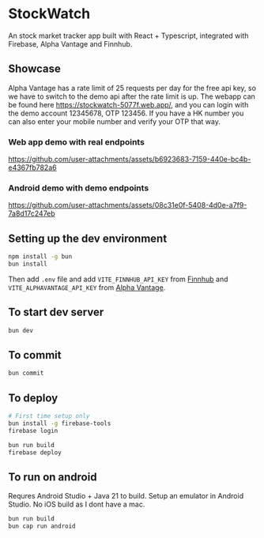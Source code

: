 # StockWatch

An stock market tracker app built with React + Typescript, integrated with Firebase, Alpha Vantage and Finnhub.

## Showcase

Alpha Vantage has a rate limit of 25 requests per day for the free api key, so we have to switch to the demo api after the rate limit is up.
The webapp can be found here https://stockwatch-5077f.web.app/, and you can login with the demo account 12345678, OTP 123456.
If you have a HK number you can also enter your mobile number and verify your OTP that way.

### Web app demo with real endpoints

https://github.com/user-attachments/assets/b6923683-7159-440e-bc4b-e4367fb782a6

### Android demo with demo endpoints

https://github.com/user-attachments/assets/08c31e0f-5408-4d0e-a7f9-7a8d17c247eb

## Setting up the dev environment

```sh
npm install -g bun
bun install
```

Then add `.env` file and add `VITE_FINNHUB_API_KEY` from [Finnhub](https://finnhub.io/)
and `VITE_ALPHAVANTAGE_API_KEY` from [Alpha Vantage](https://www.alphavantage.co/).

## To start dev server

```sh
bun dev
```

## To commit

```sh
bun commit
```

## To deploy

```sh
# First time setup only
bun install -g firebase-tools
firebase login

bun run build
firebase deploy
```

## To run on android

Requres Android Studio + Java 21 to build. Setup an emulator in Android Studio.
No iOS build as I dont have a mac.

```sh
bun run build
bun cap run android
```
